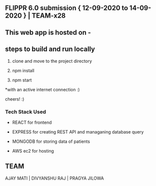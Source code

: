## FLIPPR 6.0 submission   {  12-09-2020   to   14-09-2020  }     |       TEAM-x28  

## This web app is hosted on  - 


## steps to build and run locally 
  
    
   1.  clone and move to the project directory 
   
   2. npm install 
   
   3. npm start 
   
   *with an active internet connection :)
  
   
   cheers! :)
   
 
  
 


### Tech Stack Used 

  * REACT for frontend 
  
  * EXPRESS for creating REST API and managaning database query 
  
  * MONGODB for storing data of  patients 
  
  * AWS ec2 for hosting 
  
  
  
## TEAM 

 AJAY MATI |   DIVYANSHU RAJ  | PRAGYA JILOWA 
  
  
  

